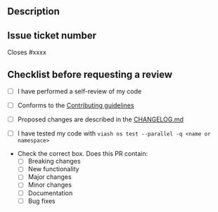 ## Description

<!-- Provide a list of changes made in this PR -->

## Issue ticket number

Closes #xxxx 

<!-- Replace xxxx with the GitHub issue number -->

## Checklist before requesting a review

- [ ] I have performed a self-review of my code

- [ ] Conforms to the [Contributing guidelines](https://github.com/viash-hub/toolbox/blob/main/CONTRIBUTING.md)

- [ ] Proposed changes are described in the [CHANGELOG.md](https://github.com/viash-hub/toolbox/blob/main/CHANGELOG.md)

- [ ] I have tested my code with `viash ns test --parallel -q <name or namespace>`

- Check the correct box. Does this PR contain:
  - [ ] Breaking changes
  - [ ] New functionality
  - [ ] Major changes
  - [ ] Minor changes
  - [ ] Documentation
  - [ ] Bug fixes

<!-- Thank you for your contribution! -->
